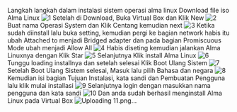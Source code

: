 Langkah langkah dalam instalasi sistem operasi alma linux
Download file iso Alma Linux
![1](https://github.com/virgogabriell/GABRIEL-VIRGO-YUANDA/assets/128016128/f19512e6-4c46-4a4a-89dc-c7d9666d8744)
Setelah di Download, Buka Virtual Box dan Klik New
![2](https://github.com/virgogabriell/GABRIEL-VIRGO-YUANDA/assets/128016128/e75806b1-bac1-4b73-ad37-ac209479821f)
Buat nama Operasi System dan Klik Centang kemudian next
![3](https://github.com/virgogabriell/GABRIEL-VIRGO-YUANDA/assets/128016128/b62b8543-1d04-4c78-881a-2629226fda1c)
Ketika sudah diinstall lalu buka setting, kemudian pergi ke bagian network habis itu ubah    Attached to menjadi Bridged adapter dan pada bagian Promiscuous Mode ubah menjadi Allow All
![4](https://github.com/virgogabriell/GABRIEL-VIRGO-YUANDA/assets/128016128/93dc9859-3fca-4327-b11a-7752c34dfd3a)
Habis diseting kemudian jalankan Alma Linuxnya dengan Klik Star
![5](https://github.com/virgogabriell/GABRIEL-VIRGO-YUANDA/assets/128016128/edb1aab5-aac2-4c81-b086-e3d6d750aefe)
Selanjutnya Klik install Alma Linux
![6](https://github.com/virgogabriell/GABRIEL-VIRGO-YUANDA/assets/128016128/dd55044c-43f1-4e06-a203-37ae9770dd43)
Tunggu loading installnya dan setelah selesai Klik Boot Ulang Sistem
![7](https://github.com/virgogabriell/GABRIEL-VIRGO-YUANDA/assets/128016128/14dabb39-c281-464f-9807-b4e28185c394)
Setelah Boot Ulang Sistem  selesai, Masuk lalu pilih Bahasa dan negara
![8](https://github.com/virgogabriell/GABRIEL-VIRGO-YUANDA/assets/128016128/0e91c8b0-8e04-4923-baf1-058ac530db24)
Kemudian isi bagian Tujuan Instalasi, kata sandi dan Pembuatan Pengguna lalu klik mulai installasi
![9](https://github.com/virgogabriell/GABRIEL-VIRGO-YUANDA/assets/128016128/91bf3b02-b9e9-47c3-9dda-a39a02986f0f)
Selanjutnya login dengan masukkan nama pengguna dan kata sandi 
![10](https://github.com/virgogabriell/GABRIEL-VIRGO-YUANDA/assets/128016128/a3c6f99a-f944-4863-b8a6-abc25dfb4a16)
Dan anda sudah berhasil menginstall Alma Linux pada Virtual Box
![Uploading 11.png…]()

